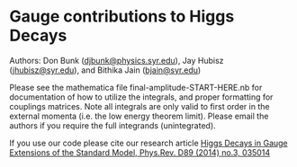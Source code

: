 # Gauge contributions to Higgs Decays

Authors: Don Bunk (djbunk@physics.syr.edu), Jay Hubisz (jhubisz@syr.edu), and Bithika Jain (bjain@syr.edu)

Please see the mathematica file final-amplitude-START-HERE.nb for documentation of how to utilize the integrals, and proper formatting for couplings matrices.  Note all integrals are only valid to first order in the external momenta (i.e. the low energy theorem limit).  Please email the authors if you require the full integrands (unintegrated).

If you use our code please cite our research article [Higgs Decays in Gauge Extensions of the Standard Model, Phys.Rev. D89 (2014) no.3, 035014](https://doi.org/10.1103/PhysRevD.89.035014)



